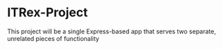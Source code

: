 # ITRex-Project
This project will be a single Express-based app that serves two separate, unrelated pieces of functionality
